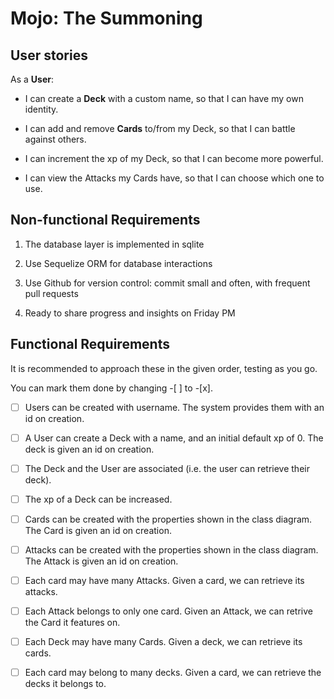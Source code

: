 # Mojo: The Summoning

## User stories

As a **User**:

 - I can create a **Deck** with a custom name, so that I can have my own identity.

 - I can add and remove **Cards** to/from my Deck, so that I can battle against others.

 - I can increment the xp of my Deck, so that I can become more powerful.

 - I can view the Attacks my Cards have, so that I can choose which one to use.

## Non-functional Requirements

 1. The database layer is implemented in sqlite

 1. Use Sequelize ORM for database interactions

 1. Use Github for version control: commit small and often, with frequent pull requests

 1. Ready to share progress and insights on Friday PM

## Functional Requirements

It is recommended to approach these in the given order, testing as you go.

You can mark them done by changing -[ ] to -[x].

-[ ] Users can be created with username. The system provides them with an id on creation.

-[ ] A User can create a Deck with a name, and an initial default xp of 0. The deck is given an id on creation.

-[ ] The Deck and the User are associated (i.e. the user can retrieve their deck).

-[ ] The xp of a Deck can be increased.

-[ ] Cards can be created with the properties shown in the class diagram. The Card is given an id on creation.

-[ ] Attacks can be created with the properties shown in the class diagram. The Attack is given an id on creation.

-[ ] Each card may have many Attacks. Given a card, we can retrieve its attacks.

-[ ] Each Attack belongs to only one card. Given an Attack, we can retrive the Card it features on.

-[ ] Each Deck may have many Cards. Given a deck, we can retrieve its cards.

-[ ] Each card may belong to many decks. Given a card, we can retrieve the decks it belongs to.
